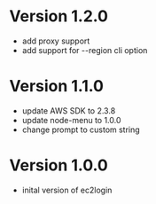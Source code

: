 # Version 1.2.0
* add proxy support
* add support for --region cli option

# Version 1.1.0
* update AWS SDK to 2.3.8
* update node-menu to 1.0.0
* change prompt to custom string

# Version 1.0.0
* inital version of ec2login